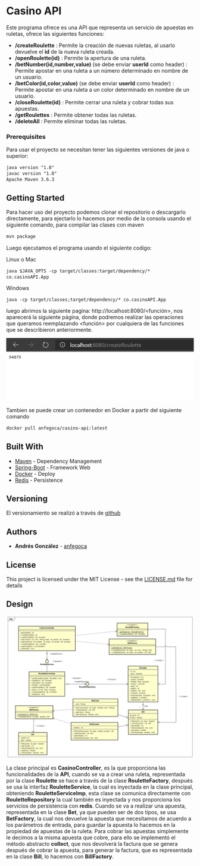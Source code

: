 # Casino API


Este programa ofrece es una API que representa un servicio de apuestas en ruletas, ofrece las siguientes funciones:

- **/createRoulette** : Permite la creación de nuevas ruletas, al usarlo devuelve el **id** de la nueva ruleta creada.
- **/openRoulette(id)** : Permite la apertura de una ruleta.
- **/betNumber(id,number,value)** (se debe enviar **userId** como header) : Permite apostar en una ruleta a un número determinado en nombre de un usuario.
- **/betColor(id,color,value)** (se debe enviar **userId** como header) : Permite apostar en una ruleta a un color determinado en nombre de un usuario.
- **/closeRoulette(id)** : Permite cerrar una ruleta y cobrar todas sus apuestas.
- **/getRoulettes** : Permite obtener todas las ruletas.
- **/deleteAll** : Permite eliminar todas las ruletas.

### Prerequisites

Para usar el proyecto se necesitan tener las siguientes versiones de java o superior:

```
java version "1.8"
javac version "1.8"
Apache Maven 3.6.3
```

## Getting Started

Para hacer uso del proyecto podemos clonar el repositorio o descargarlo directamente, para ejectarlo lo hacemos por medio de la consola usando el siguiente comando, para compilar las clases con maven

```bash
mvn package
```
Luego ejecutamos el programa usando el siguiente codigo:

Linux o Mac
```linux
java $JAVA_OPTS -cp target/classes:target/dependency/* co.casinoAPI.App
```
Windows
```windows
java -cp target/classes;target/dependency/* co.casinoAPI.App
```

luego abrimos la siguiente pagina: http://localhost:8080/<función>, nos aparecerá la siguiente página, donde podremos realizar las operaciones que queramos reemplazando
<función> por cualquiera de las funciones que se describieron anteriormente.

![img](https://github.com/anfegoca/CasinoAPI/blob/main/resources/1.png)

Tambien se puede crear un contenedor en Docker a partir del siguiente comando

```bash
docker pull anfegoca/casino-api:latest
```

## Built With

* [Maven](https://maven.apache.org/) - Dependency Management
* [Spring-Boot](https://spring.io/projects/spring-boot) - Framework Web
* [Docker](https://www.docker.com/) - Deploy
* [Redis](https://redis.io/) - Persistence


## Versioning

El versionamiento se realizó a través de [github](https://github.com/anfegoca/CasinoAPI)

## Authors

* **Andrés González** - [anfegoca](https://github.com/anfegoca)


## License

This project is licensed under the MIT License - see the [LICENSE.md](https://github.com/anfegoca/CasinoAPI/blob/main/LICENSE) file for details

## Design

![design](https://github.com/anfegoca/CasinoAPI/blob/main/resources/Class%20Diagram.png)

La clase principal es **CasinoController**, es la que proporciona las funcionalidades de la **API**, cuando se va a crear una ruleta, representada por la clase **Roulette** se hace a través de la clase **RouletteFactory**, después se
usa la interfaz **RouletteService**, la cual es inyectada en la clase principal, obteniendo **RouletteServiceImp**, esta clase se comunica directamente con **RouletteRepository** la cual también es inyectada
y nos proporciona los servicios de persistencia con **redis**. Cuando se va a realizar una apuesta, representada en la clase **Bet**, ya que pueden ser de dos tipos, se usa **BetFactory**, la cual nos devuelve la apuesta que necesitamos
de acuerdo a los parámetros de entrada, para guardar la apuesta lo hacemos en la propiedad de apuestas de la ruleta. Para cobrar las apuestas simplemente le decimos a la misma apuesta
que cobre, para ello se implementó el método abstracto **collect**, que nos devolverá la factura que se genera después de cobrar la apuesta, para generar la factura, que es representada en la
clase **Bill**, lo hacemos con **BillFactory**.




